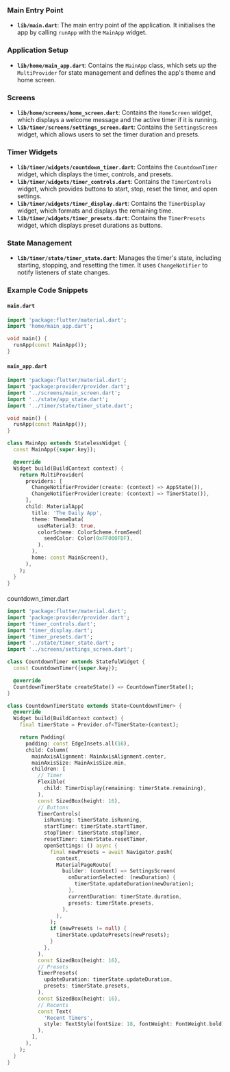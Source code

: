 ### Main Entry Point
- **`lib/main.dart`**: The main entry point of the application. It initialises the app by calling `runApp` with the `MainApp` widget.

### Application Setup
- **`lib/home/main_app.dart`**: Contains the `MainApp` class, which sets up the `MultiProvider` for state management and defines the app's theme and home screen.

### Screens
- **`lib/home/screens/home_screen.dart`**: Contains the `HomeScreen` widget, which displays a welcome message and the active timer if it is running.
- **`lib/timer/screens/settings_screen.dart`**: Contains the `SettingsScreen` widget, which allows users to set the timer duration and presets.

### Timer Widgets
- **`lib/timer/widgets/countdown_timer.dart`**: Contains the `CountdownTimer` widget, which displays the timer, controls, and presets.
- **`lib/timer/widgets/timer_controls.dart`**: Contains the `TimerControls` widget, which provides buttons to start, stop, reset the timer, and open settings.
- **`lib/timer/widgets/timer_display.dart`**: Contains the `TimerDisplay` widget, which formats and displays the remaining time.
- **`lib/timer/widgets/timer_presets.dart`**: Contains the `TimerPresets` widget, which displays preset durations as buttons.

### State Management
- **`lib/timer/state/timer_state.dart`**: Manages the timer's state, including starting, stopping, and resetting the timer. It uses `ChangeNotifier` to notify listeners of state changes.

### Example Code Snippets
#### `main.dart`
```dart
import 'package:flutter/material.dart';
import 'home/main_app.dart';

void main() {
  runApp(const MainApp());
}
```

#### `main_app.dart`
```dart
import 'package:flutter/material.dart';
import 'package:provider/provider.dart';
import '../screens/main_screen.dart';
import '../state/app_state.dart';
import '../timer/state/timer_state.dart';

void main() {
  runApp(const MainApp());
}

class MainApp extends StatelessWidget {
  const MainApp({super.key});

  @override
  Widget build(BuildContext context) {
    return MultiProvider(
      providers: [
        ChangeNotifierProvider(create: (context) => AppState()),
        ChangeNotifierProvider(create: (context) => TimerState()),
      ],
      child: MaterialApp(
        title: 'The Daily App',
        theme: ThemeData(
          useMaterial3: true,
          colorScheme: ColorScheme.fromSeed(
            seedColor: Color(0xFF000FDF),
          ),
        ),
        home: const MainScreen(),
      ),
    );
  }
}
```

#### 

countdown_timer.dart


```dart
import 'package:flutter/material.dart';
import 'package:provider/provider.dart';
import 'timer_controls.dart';
import 'timer_display.dart';
import 'timer_presets.dart';
import '../state/timer_state.dart';
import '../screens/settings_screen.dart';

class CountdownTimer extends StatefulWidget {
  const CountdownTimer({super.key});

  @override
  CountdownTimerState createState() => CountdownTimerState();
}

class CountdownTimerState extends State<CountdownTimer> {
  @override
  Widget build(BuildContext context) {
    final timerState = Provider.of<TimerState>(context);

    return Padding(
      padding: const EdgeInsets.all(16),
      child: Column(
        mainAxisAlignment: MainAxisAlignment.center,
        mainAxisSize: MainAxisSize.min,
        children: [
          // Timer
          Flexible(
            child: TimerDisplay(remaining: timerState.remaining),
          ),
          const SizedBox(height: 16),
          // Buttons
          TimerControls(
            isRunning: timerState.isRunning,
            startTimer: timerState.startTimer,
            stopTimer: timerState.stopTimer,
            resetTimer: timerState.resetTimer,
            openSettings: () async {
              final newPresets = await Navigator.push(
                context,
                MaterialPageRoute(
                  builder: (context) => SettingsScreen(
                    onDurationSelected: (newDuration) {
                      timerState.updateDuration(newDuration);
                    },
                    currentDuration: timerState.duration,
                    presets: timerState.presets,
                  ),
                ),
              );
              if (newPresets != null) {
                timerState.updatePresets(newPresets);
              }
            },
          ),
          const SizedBox(height: 16),
          // Presets
          TimerPresets(
            updateDuration: timerState.updateDuration,
            presets: timerState.presets,
          ),
          const SizedBox(height: 16),
          // Recents
          const Text(
            'Recent Timers',
            style: TextStyle(fontSize: 18, fontWeight: FontWeight.bold),
          ),
        ],
      ),
    );
  }
}
```

